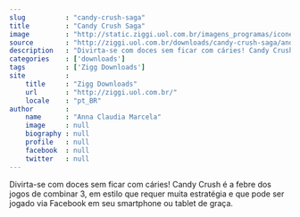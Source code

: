 ```yaml
---
slug          : "candy-crush-saga"
title         : "Candy Crush Saga"
image         : "http://static.ziggi.uol.com.br/imagens_programas/icone_45744.gif"
source        : "http://ziggi.uol.com.br/downloads/candy-crush-saga/android"
description   : "Divirta-se com doces sem ficar com cáries! Candy Crush é a febre dos jogos de combinar 3, em estilo que requer muita estratégia e que pode ser jogado via Facebook em seu smartphone ou tablet de graça."
categories    : ['downloads']
tags          : ['Zigg Downloads']
site          :
    title     : "Zigg Downloads"
    url       : "http://ziggi.uol.com.br/"
    locale    : "pt_BR"
author        :
    name      : "Anna Claudia Marcela"
    image     : null
    biography : null
    profile   : null
    facebook  : null
    twitter   : null
---
```


Divirta-se com doces sem ficar com cáries! Candy Crush é a febre dos jogos de combinar 3, em estilo que requer muita estratégia e que pode ser jogado via Facebook em seu smartphone ou tablet de graça.
